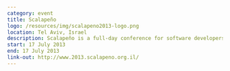 ```yaml
---
category: event
title: Scalapeño
logo: /resources/img/scalapeno2013-logo.png
location: Tel Aviv, Israel
description: Scalapeño is a full-day conference for software developers focused on the Scala programming language.
start: 17 July 2013
end: 17 July 2013
link-out: http://www.2013.scalapeno.org.il/
---
```

